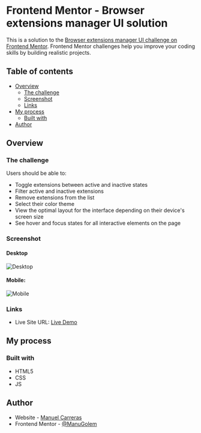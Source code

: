 # Frontend Mentor - Browser extensions manager UI solution

This is a solution to the [Browser extensions manager UI challenge on Frontend Mentor](https://www.frontendmentor.io/challenges/browser-extension-manager-ui-yNZnOfsMAp). Frontend Mentor challenges help you improve your coding skills by building realistic projects.

## Table of contents

- [Overview](#overview)
    - [The challenge](#the-challenge)
    - [Screenshot](#screenshot)
    - [Links](#links)
- [My process](#my-process)
    - [Built with](#built-with)
- [Author](#author)

## Overview

### The challenge

Users should be able to:

- Toggle extensions between active and inactive states
- Filter active and inactive extensions
- Remove extensions from the list
- Select their color theme
- View the optimal layout for the interface depending on their device's screen size
- See hover and focus states for all interactive elements on the page

### Screenshot

#### Desktop

![Desktop](./screenshot.jpg)

#### Mobile:

![Mobile](./screenshot.jpg)

### Links

- Live Site URL: [Live Demo](https://your-solution-url.com)

## My process

### Built with

- HTML5
- CSS
- JS

## Author

- Website - [Manuel Carreras](https://manugolem.github.io/Portfolio/)
- Frontend Mentor - [@ManuGolem](https://www.frontendmentor.io/profile/ManuGolem)
